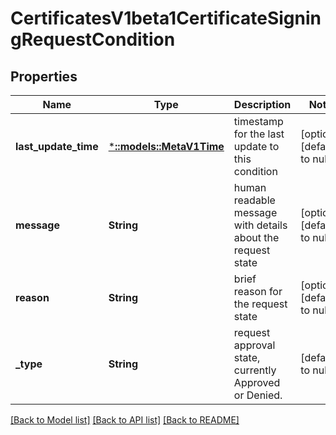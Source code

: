 # CertificatesV1beta1CertificateSigningRequestCondition

## Properties
Name | Type | Description | Notes
------------ | ------------- | ------------- | -------------
**last_update_time** | [***::models::MetaV1Time**](io.k8s.apimachinery.pkg.apis.meta.v1.Time.md) | timestamp for the last update to this condition | [optional] [default to null]
**message** | **String** | human readable message with details about the request state | [optional] [default to null]
**reason** | **String** | brief reason for the request state | [optional] [default to null]
**_type** | **String** | request approval state, currently Approved or Denied. | [default to null]

[[Back to Model list]](../README.md#documentation-for-models) [[Back to API list]](../README.md#documentation-for-api-endpoints) [[Back to README]](../README.md)


